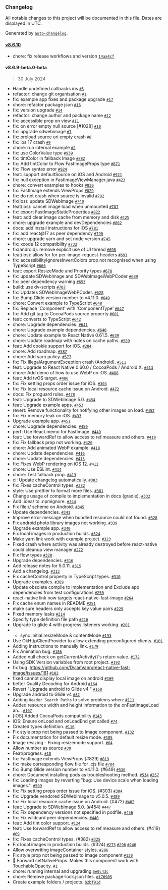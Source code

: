 ### Changelog

All notable changes to this project will be documented in this file. Dates are displayed in UTC.

Generated by [`auto-changelog`](https://github.com/CookPete/auto-changelog).

#### [v8.6.10](https://github.com/dream-sports-labs/react-native-fast-image/compare/v8.6.9-beta.0-beta...v8.6.10)

- chore: fix release workflows and version [`14aa4cf`](https://github.com/dream-sports-labs/react-native-fast-image/commit/14aa4cf58a6acb519a042c81bd0445369fac2fb6)

#### v8.6.9-beta.0-beta

> 30 July 2024

- Handle undefined callbacks ios [`#5`](https://github.com/dream-sports-labs/react-native-fast-image/pull/5)
- refactor: change git organisation [`#1`](https://github.com/dream-sports-labs/react-native-fast-image/pull/1)
- fix: example app fixes and package upgrade [`#17`](https://github.com/dream-sports-labs/react-native-fast-image/pull/17)
- chore: refactor package json [`#16`](https://github.com/dream-sports-labs/react-native-fast-image/pull/16)
- fix: version upgrade [`#14`](https://github.com/dream-sports-labs/react-native-fast-image/pull/14)
- refactor: change author and package name [`#12`](https://github.com/dream-sports-labs/react-native-fast-image/pull/12)
- fix: accessible prop on view [`#11`](https://github.com/dream-sports-labs/react-native-fast-image/pull/11)
- fix: on error empty null source [#1028] [`#10`](https://github.com/dream-sports-labs/react-native-fast-image/pull/10)
- fix: upgrade sdwebimage [`#7`](https://github.com/dream-sports-labs/react-native-fast-image/pull/7)
- fix: preload source uri empty crash [`#8`](https://github.com/dream-sports-labs/react-native-fast-image/pull/8)
- fix: ios 17 crash [`#9`](https://github.com/dream-sports-labs/react-native-fast-image/pull/9)
- chore: run internal example [`#2`](https://github.com/dream-sports-labs/react-native-fast-image/pull/2)
- fix: use ColorValue type [`#939`](https://github.com/dream-sports-labs/react-native-fast-image/pull/939)
- fix: tintColor in fallback Image [`#882`](https://github.com/dream-sports-labs/react-native-fast-image/pull/882)
- fix: Add tintColor to Flow FastImageProps type [`#871`](https://github.com/dream-sports-labs/react-native-fast-image/pull/871)
- fix: Flow syntax error [`#924`](https://github.com/dream-sports-labs/react-native-fast-image/pull/924)
- feat: support defaultSource on iOS and Android [`#921`](https://github.com/dream-sports-labs/react-native-fast-image/pull/921)
- fix: null exception in FastImageViewManager.java [`#423`](https://github.com/dream-sports-labs/react-native-fast-image/pull/423)
- chore: convert examples to hooks [`#830`](https://github.com/dream-sports-labs/react-native-fast-image/pull/830)
- fix: FastImage extends ViewProps [`#829`](https://github.com/dream-sports-labs/react-native-fast-image/pull/829)
- fix: do not crash when source is invalid [`#782`](https://github.com/dream-sports-labs/react-native-fast-image/pull/782)
- fix(ios): update SDWebImage [`#740`](https://github.com/dream-sports-labs/react-native-fast-image/pull/740)
- feat(ios): cancel image load when unmounted [`#787`](https://github.com/dream-sports-labs/react-native-fast-image/pull/787)
- fix: export FastImageStaticProperties [`#822`](https://github.com/dream-sports-labs/react-native-fast-image/pull/822)
- feat: add clear image cache from memory and disk [`#425`](https://github.com/dream-sports-labs/react-native-fast-image/pull/425)
- chore: upgrade example and devDependencies [`#802`](https://github.com/dream-sports-labs/react-native-fast-image/pull/802)
- docs: add install instructions for iOS [`#781`](https://github.com/dream-sports-labs/react-native-fast-image/pull/781)
- fix: add react@17 as peer dependency [`#790`](https://github.com/dream-sports-labs/react-native-fast-image/pull/790)
- chore: upgrade yarn and set node version [`#745`](https://github.com/dream-sports-labs/react-native-fast-image/pull/745)
- fix: xcode 12 compatibility [`#732`](https://github.com/dream-sports-labs/react-native-fast-image/pull/732)
- fix(android): remove explicit use of UI thread [`#698`](https://github.com/dream-sports-labs/react-native-fast-image/pull/698)
- feat(ios): allow for for per-image-request-headers [`#691`](https://github.com/dream-sports-labs/react-native-fast-image/pull/691)
- fix: accessibilityIgnoresInvertColors prop not recognised when using TypeScript [`#666`](https://github.com/dream-sports-labs/react-native-fast-image/pull/666)
- feat: export ResizeMode and Priority types [`#678`](https://github.com/dream-sports-labs/react-native-fast-image/pull/678)
- fix: update SDWebImage and SDWebImageWebPCoder [`#689`](https://github.com/dream-sports-labs/react-native-fast-image/pull/689)
- fix: peer dependency warning [`#653`](https://github.com/dream-sports-labs/react-native-fast-image/pull/653)
- build: use dv-scripts [`#707`](https://github.com/dream-sports-labs/react-native-fast-image/pull/707)
- fix: Updates SDWebImageWebPCoder. [`#628`](https://github.com/dream-sports-labs/react-native-fast-image/pull/628)
- fix: Bump Glide version number to v4.11.0. [`#649`](https://github.com/dream-sports-labs/react-native-fast-image/pull/649)
- chore: Convert example to TypeScript [`#648`](https://github.com/dream-sports-labs/react-native-fast-image/pull/648)
- fix: Replace 'Component' with 'ComponentType' [`#647`](https://github.com/dream-sports-labs/react-native-fast-image/pull/647)
- fix: Add git tag to CocoaPods source property [`#601`](https://github.com/dream-sports-labs/react-native-fast-image/pull/601)
- feat: converts to TypeScript [`#642`](https://github.com/dream-sports-labs/react-native-fast-image/pull/642)
- chore: Upgrade dependencies. [`#641`](https://github.com/dream-sports-labs/react-native-fast-image/pull/641)
- chore: Upgrade example dependencies. [`#640`](https://github.com/dream-sports-labs/react-native-fast-image/pull/640)
- chore: Update example to React Native 0.61.5. [`#639`](https://github.com/dream-sports-labs/react-native-fast-image/pull/639)
- chore: Update roadmap with notes on cache paths. [`#589`](https://github.com/dream-sports-labs/react-native-fast-image/pull/589)
- feat: Add cookie support for iOS. [`#284`](https://github.com/dream-sports-labs/react-native-fast-image/pull/284)
- chore: Add roadmap. [`#587`](https://github.com/dream-sports-labs/react-native-fast-image/pull/587)
- chore: Add yarn policy. [`#577`](https://github.com/dream-sports-labs/react-native-fast-image/pull/577)
- fix: Fix IllegalArgumentException crash (Android). [`#511`](https://github.com/dream-sports-labs/react-native-fast-image/pull/511)
- feat: Upgrade to React Native 0.60.0 / CocoaPods / Android X. [`#513`](https://github.com/dream-sports-labs/react-native-fast-image/pull/513)
- chore: Add demo of how to use WebP on iOS. [`#488`](https://github.com/dream-sports-labs/react-native-fast-image/pull/488)
- feat: Add tvOS target. [`#486`](https://github.com/dream-sports-labs/react-native-fast-image/pull/486)
- fix: Fix setting props order issue for iOS. [`#303`](https://github.com/dream-sports-labs/react-native-fast-image/pull/303)
- fix: Fix local resource cache issue on Android. [`#472`](https://github.com/dream-sports-labs/react-native-fast-image/pull/472)
- docs: Fix proguard rules. [`#478`](https://github.com/dream-sports-labs/react-native-fast-image/pull/478)
- feat: Upgrade to SDWebImage 5.0. [`#454`](https://github.com/dream-sports-labs/react-native-fast-image/pull/454)
- feat: Upgrade example apps. [`#453`](https://github.com/dream-sports-labs/react-native-fast-image/pull/453)
- revert: Remove functionality for notifying other images on load. [`#452`](https://github.com/dream-sports-labs/react-native-fast-image/pull/452)
- fix: Fix memory leak on iOS. [`#433`](https://github.com/dream-sports-labs/react-native-fast-image/pull/433)
- Upgrade example app. [`#451`](https://github.com/dream-sports-labs/react-native-fast-image/pull/451)
- chore: Upgrade dependencies. [`#450`](https://github.com/dream-sports-labs/react-native-fast-image/pull/450)
- perf: Use React.memo for FastImage. [`#449`](https://github.com/dream-sports-labs/react-native-fast-image/pull/449)
- feat: Use forwardRef to allow access to ref.measure and others. [`#419`](https://github.com/dream-sports-labs/react-native-fast-image/pull/419)
- fix: Fix fallback prop not working. [`#420`](https://github.com/dream-sports-labs/react-native-fast-image/pull/420)
- chore: Add animated WebP example. [`#418`](https://github.com/dream-sports-labs/react-native-fast-image/pull/418)
- chore: Update dependencies. [`#416`](https://github.com/dream-sports-labs/react-native-fast-image/pull/416)
- chore: Update dependencies. [`#415`](https://github.com/dream-sports-labs/react-native-fast-image/pull/415)
- fix: Fixes WebP rendering on iOS 12. [`#412`](https://github.com/dream-sports-labs/react-native-fast-image/pull/412)
- chore: Use ESLint. [`#414`](https://github.com/dream-sports-labs/react-native-fast-image/pull/414)
- chore: Test fallback prop. [`#413`](https://github.com/dream-sports-labs/react-native-fast-image/pull/413)
- ci: Update changelog automatically. [`#383`](https://github.com/dream-sports-labs/react-native-fast-image/pull/383)
- fix: Fixes cacheControl types. [`#382`](https://github.com/dream-sports-labs/react-native-fast-image/pull/382)
- style: Use prettier to format more files. [`#381`](https://github.com/dream-sports-labs/react-native-fast-image/pull/381)
- Change usage of compile to implementation in docs (gradle). [`#332`](https://github.com/dream-sports-labs/react-native-fast-image/pull/332)
- Add .idea/ to .npmignore. [`#344`](https://github.com/dream-sports-labs/react-native-fast-image/pull/344)
- Fix file:// scheme on Android. [`#345`](https://github.com/dream-sports-labs/react-native-fast-image/pull/345)
- Update dependencies. [`#341`](https://github.com/dream-sports-labs/react-native-fast-image/pull/341)
- Improve error message when bundled resource could not found. [`#328`](https://github.com/dream-sports-labs/react-native-fast-image/pull/328)
- Fix android photo library images not working. [`#339`](https://github.com/dream-sports-labs/react-native-fast-image/pull/339)
- Upgrade example app. [`#340`](https://github.com/dream-sports-labs/react-native-fast-image/pull/340)
- Fix local images in production builds. [`#324`](https://github.com/dream-sports-labs/react-native-fast-image/pull/324)
- Make yarn link work with example project. [`#323`](https://github.com/dream-sports-labs/react-native-fast-image/pull/323)
- Fixed crash where activity was already destroyed before react-native could cleanup view manager [`#272`](https://github.com/dream-sports-labs/react-native-fast-image/pull/272)
- Fix flow types [`#320`](https://github.com/dream-sports-labs/react-native-fast-image/pull/320)
- Upgrade dependencies. [`#316`](https://github.com/dream-sports-labs/react-native-fast-image/pull/316)
- Add release notes for 5.0.11. [`#315`](https://github.com/dream-sports-labs/react-native-fast-image/pull/315)
- Add a changelog. [`#313`](https://github.com/dream-sports-labs/react-native-fast-image/pull/313)
- Fix cacheControl property in TypeScript types. [`#310`](https://github.com/dream-sports-labs/react-native-fast-image/pull/310)
- Upgrade examples. [`#309`](https://github.com/dream-sports-labs/react-native-fast-image/pull/309)
- Update obsolete compile to implementation and Exclude app dependencies from test configurations [`#250`](https://github.com/dream-sports-labs/react-native-fast-image/pull/250)
- react-native link now targets react-native-fast-image [`#264`](https://github.com/dream-sports-labs/react-native-fast-image/pull/264)
- Fix cache enum names in README [`#251`](https://github.com/dream-sports-labs/react-native-fast-image/pull/251)
- make sure headers only accepts key value pairs [`#229`](https://github.com/dream-sports-labs/react-native-fast-image/pull/229)
- Fixed memory leaks [`#214`](https://github.com/dream-sports-labs/react-native-fast-image/pull/214)
- Specify type definition file path [`#216`](https://github.com/dream-sports-labs/react-native-fast-image/pull/216)
- Upgrade to glide 4 with progress listeners working. [`#201`](https://github.com/dream-sports-labs/react-native-fast-image/pull/201)
- * sync initial resizeMode & contentMode [`#193`](https://github.com/dream-sports-labs/react-native-fast-image/pull/193)
- Use OkHttpClientProvider to allow extending preconfigured clients. [`#101`](https://github.com/dream-sports-labs/react-native-fast-image/pull/101)
- Adding instructions to manually link. [`#179`](https://github.com/dream-sports-labs/react-native-fast-image/pull/179)
- Fix Animation bug. [`#186`](https://github.com/dream-sports-labs/react-native-fast-image/pull/186)
- Added null check on  getCurrentActivity()'s return value. [`#172`](https://github.com/dream-sports-labs/react-native-fast-image/pull/172)
- Using SDK Version variables from root project. [`#192`](https://github.com/dream-sports-labs/react-native-fast-image/pull/192)
- fix bug :https://github.com/DylanVann/react-native-fast-image/issues/181 [`#182`](https://github.com/dream-sports-labs/react-native-fast-image/pull/182)
- fixed cannot display local image on android [`#169`](https://github.com/dream-sports-labs/react-native-fast-image/pull/169)
- better Quality Decoding for Android [`#164`](https://github.com/dream-sports-labs/react-native-fast-image/pull/164)
- Revert "Upgrade android to Glide v4 " [`#168`](https://github.com/dream-sports-labs/react-native-fast-image/pull/168)
- Upgrade android to Glide v4  [`#82`](https://github.com/dream-sports-labs/react-native-fast-image/pull/82)
- Adding `Header Search Paths` to solve problems when: [`#111`](https://github.com/dream-sports-labs/react-native-fast-image/pull/111)
- Added resource width and height information to the onFastImageLoad an… [`#107`](https://github.com/dream-sports-labs/react-native-fast-image/pull/107)
- [iOS] Added CocoaPods compatibility [`#143`](https://github.com/dream-sports-labs/react-native-fast-image/pull/143)
- iOS: Ensure onLoad and onLoadEnd get called [`#74`](https://github.com/dream-sports-labs/react-native-fast-image/pull/74)
- Created types definition. [`#116`](https://github.com/dream-sports-labs/react-native-fast-image/pull/116)
- Fix style prop not being passed to Image component. [`#132`](https://github.com/dream-sports-labs/react-native-fast-image/pull/132)
- Fix documentation for default resize mode. [`#105`](https://github.com/dream-sports-labs/react-native-fast-image/pull/105)
- Image resizing - Fixing resizemode support. [`#64`](https://github.com/dream-sports-labs/react-native-fast-image/pull/64)
- Allow number as source [`#30`](https://github.com/dream-sports-labs/react-native-fast-image/pull/30)
- Feat/progress. [`#18`](https://github.com/dream-sports-labs/react-native-fast-image/pull/18)
- fix: FastImage extends ViewProps (#829) [`#819`](https://github.com/dream-sports-labs/react-native-fast-image/issues/819)
- fix: make corresponding flow file for .cjs file [`#784`](https://github.com/dream-sports-labs/react-native-fast-image/issues/784)
- fix: Bump Glide version number to v4.11.0. (#649) [`#536`](https://github.com/dream-sports-labs/react-native-fast-image/issues/536)
- chore: Document installing pods as troubleshooting method. [`#534`](https://github.com/dream-sports-labs/react-native-fast-image/issues/534) [`#257`](https://github.com/dream-sports-labs/react-native-fast-image/issues/257)
- fix: Loading images by reverting "bug: Use device scale when loading images.". [`#509`](https://github.com/dream-sports-labs/react-native-fast-image/issues/509)
- fix: Fix setting props order issue for iOS. (#303) [`#304`](https://github.com/dream-sports-labs/react-native-fast-image/issues/304)
- fix: Upgrade vendored SDWebImage to v5.0.5. [`#489`](https://github.com/dream-sports-labs/react-native-fast-image/issues/489)
- fix: Fix local resource cache issue on Android. (#472) [`#402`](https://github.com/dream-sports-labs/react-native-fast-image/issues/402)
- feat: Upgrade to SDWebImage 5.0. (#454) [`#447`](https://github.com/dream-sports-labs/react-native-fast-image/issues/447)
- fix: Fix dependency versions not specified in podfile. [`#456`](https://github.com/dream-sports-labs/react-native-fast-image/issues/456)
- fix: Fix wildcard peer dependencies. [`#440`](https://github.com/dream-sports-labs/react-native-fast-image/issues/440)
- feat: Add tint color support. [`#124`](https://github.com/dream-sports-labs/react-native-fast-image/issues/124)
- feat: Use forwardRef to allow access to ref.measure and others. (#419) [`#69`](https://github.com/dream-sports-labs/react-native-fast-image/issues/69)
- fix: Fixes cacheControl types. (#382) [`#325`](https://github.com/dream-sports-labs/react-native-fast-image/issues/325)
- Fix local images in production builds. (#324) [`#273`](https://github.com/dream-sports-labs/react-native-fast-image/issues/273) [`#296`](https://github.com/dream-sports-labs/react-native-fast-image/issues/296) [`#246`](https://github.com/dream-sports-labs/react-native-fast-image/issues/246)
- Allow overwriting imageContainer styles. [`#286`](https://github.com/dream-sports-labs/react-native-fast-image/issues/286)
- Fix style prop not being passed to Image component [`#130`](https://github.com/dream-sports-labs/react-native-fast-image/issues/130)
- 🐛 Forward setNativeProps. Makes this component work with TouchableOpacity. [`#1`](https://github.com/dream-sports-labs/react-native-fast-image/issues/1)
- chore: running internal and upgrading [`6e0c43c`](https://github.com/dream-sports-labs/react-native-fast-image/commit/6e0c43ccbbca6b82fe767978098275439081c2c5)
- chore: Remove package-lock.json files. [`df76905`](https://github.com/dream-sports-labs/react-native-fast-image/commit/df769056f44bc0e49032edcd8f3b6c26de5472cb)
- Create example folders / projects. [`b2bf91d`](https://github.com/dream-sports-labs/react-native-fast-image/commit/b2bf91d62b3f480e52e3a3a2bd875d53e7982d3a)
